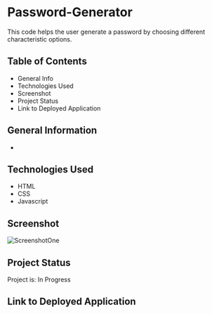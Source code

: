 # Password-Generator
This code helps the user generate a password by choosing different characteristic options. 

## Table of Contents
* General Info
* Technologies Used
* Screenshot
* Project Status
* Link to Deployed Application

## General Information
* 

## Technologies Used
* HTML
* CSS
* Javascript

## Screenshot
![ScreenshotOne]()

## Project Status
Project is: In Progress

## Link to Deployed Application

